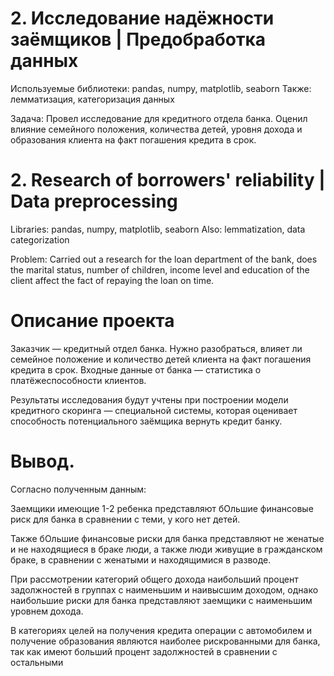 # 2. Исследование надёжности заёмщиков | Предобработка данных
Используемые библиотеки: pandas, numpy, matplotlib, seaborn
Также: лемматизация, категоризация данных

Задача: Провел исследование для кредитного отдела банка. Оценил влияние семейного положения, количества детей, уровня дохода и образования клиента на факт погашения кредита в срок.

# 2. Research of borrowers' reliability | Data preprocessing
Libraries: pandas, numpy, matplotlib, seaborn
Also: lemmatization, data categorization

Problem: Carried out a research for the loan department of the bank, does the marital status, number of children, income level and education of the client affect the fact of repaying the loan on time.

# Описание проекта 
Заказчик — кредитный отдел банка. Нужно разобраться, влияет ли семейное положение и количество детей клиента на факт погашения кредита в срок. Входные данные от банка — статистика о платёжеспособности клиентов.

Результаты исследования будут учтены при построении модели кредитного скоринга — специальной системы, которая оценивает способность потенциального заёмщика вернуть кредит банку.

# Вывод.
Согласно полученным данным:

Заемщики имеющие 1-2 ребенка представляют бОльшие финансовые риск для банка в сравнении с теми, у кого нет детей.

Также бОльшие финансовые риски для банка представляют не женатые и не находящиеся в браке люди, а также люди живущие в гражданском браке, в сравнении с женатыми и находящимися в разводе.

При рассмотрении категорий общего дохода наибольший процент задолжностей в группах с наименьшим и наивысшим доходом, однако наибольшие риски для банка представляют заемщики с наименьшим уровнем дохода.

В категориях целей на получения кредита операции с автомобилем и получение образования являются наиболее рискрованными для банка, так как имеют больший процент задолжностей в сравнении с остальными
